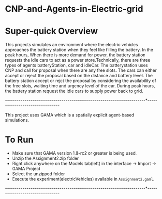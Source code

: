 # CNP-and-Agents-in-Electric-grid



# Super-quick Overview #

This projects simulates an environment where the electric vehicles approaches the battery station when they 
feel like filling the battery. In the peak hours, When there is more demand for power, the battery station 
requests the idle cars to act as a power store.Technically, there are three types of agents batteryStation,
car and idleCar. The batterystation uses CNP and call for proposal when there are any free slots. The cars 
can either accept or reject the proposal based on the distance and battery level. The battery station accept
or rejct the proposal by considering the availability of the free slots, waiting time and urgency level of 
the car. During peak hours, the battery station request the idle cars to supply power back to grid.
	

-------------------------*------------------------*-----------------------*---------------------------------


This project uses GAMA which is a spatially explicit agent-based simulations.

# To Run #

* Make sure that GAMA version 1.8-rc2 or greater is being used.
* Unzip the Assignment2.zip folder 
* Right click anywhere on the Models tab(left) in the interface -> Import -> GAMA Project
* Select the unzipped folder
* Execute the experiment(electricVehicles) available in `Assignment2.gaml`.


-------------------------*------------------------*-----------------------*---------------------------------
